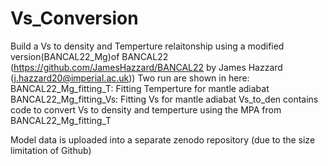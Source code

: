 # Vs_Conversion
Build a Vs to density and Temperture relaitonship using a modified version(BANCAL22_Mg)of BANCAL22 (https://github.com/JamesHazzard/BANCAL22 by James Hazzard (j.hazzard20@imperial.ac.uk))
Two run are shown in here:
	BANCAL22_Mg_fitting_T: Fitting Temperture for mantle adiabat
	BANCAL22_Mg_fitting_Vs: Fitting Vs for mantle adiabat
Vs_to_den contains code to convert Vs to density and temperture using the MPA from BANCAL22_Mg_fitting_T

Model data is uploaded into a separate zenodo repository (due to the size limitation of Github)